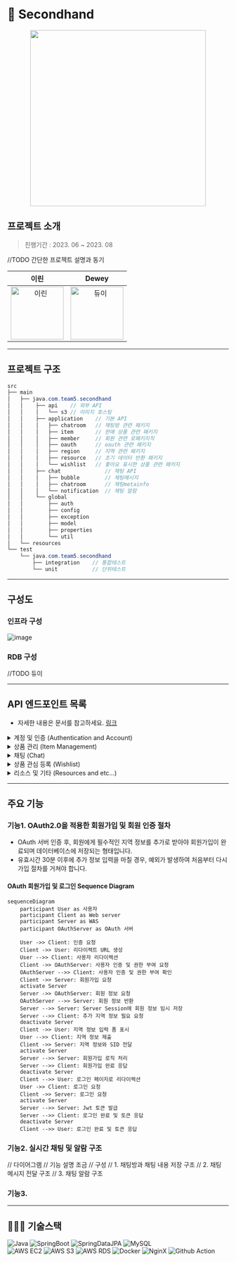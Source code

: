 # 👫 Secondhand

<p align="center"><img src="https://github.com/masters2023-2nd-project-05/second-hand/assets/107349637/a9b41627-4e9c-4efd-8435-3366f50e17e8" width=400></p>

## 프로젝트 소개
>  진행기간 : 2023. 06 ~ 2023. 08

//TODO 간단한 프로젝트 설명과 동기

| 이린 | Dewey |
|:--:|:--:|
|<img src="https://avatars.githubusercontent.com/u/103120173?v=4" alt="이린" width="120" height="120">|<img src="https://avatars.githubusercontent.com/u/115435482?v=4" alt="듀이" width="120" height="120">|

---
## 프로젝트 구조
```java
src
├── main
│   ├── java.com.team5.secondhand
│   │    ├── api    // 외부 API
│   │    │   └── s3 // 이미지 호스팅
│   │    ├── application    // 기본 API
│   │    │   ├── chatroom   // 채팅방 관련 패키지
│   │    │   ├── item       // 판매 상품 관련 패키지
│   │    │   ├── member     // 회원 관련 로패키지직
│   │    │   ├── oauth      // oauth 관련 패키지
│   │    │   ├── region     // 지역 관련 패키지
│   │    │   ├── resource   // 초기 데이터 반환 패키지
│   │    │   └── wishlist   // 좋아요 표시한 상품 관련 패키지
│   │    ├── chat              // 채팅 API
│   │    │   ├── bubble        // 채팅메시지
│   │    │   ├── chatroom      // 채팅metainfo
│   │    │   └── notification  // 채팅 알람
│   │    └── global
│   │        ├── auth
│   │        ├── config
│   │        ├── exception
│   │        ├── model
│   │        ├── properties
│   │        └── util
│   └── resources
└── test
    └── java.com.team5.secondhand
        ├── integration    // 통합테스트
        └── unit           // 단위테스트
```

---
## 구성도
### 인프라 구성
![image](https://github.com/masters2023-2nd-project-05/second-hand-BE/assets/103120173/9e6093ce-7618-411d-8ddf-738070a21865)

### RDB 구성
//TODO 듀이

---
## API 엔드포인트 목록
- 자세한 내용은 문서를 참고하세요. [링크](https://documenter.getpostman.com/view/27928775/2s9Y5Wy4Jc)

<details><summary>계정 및 인증 (Authentication and Account)</summary>
 
| 설명                                     | HTTP 메서드 | 엔드포인트                    |
|------------------------------------------|-------------|------------------------------|
| 사용자는 로그아웃 할 수 있다.             | GET         | /logout                      |
| 사용자는 OAuth를 통해 로그인 할 수 있다.  | GET         | /git/login?code={string}&env={PROD} |
| 사용자는 회원가입을 할 수 있다 (Github/일반 가입). | POST | /join |
| 사용자는 아이디 중복확인을 할 수 있다.     | GET         | /join/availability?memberId={memberId} |
| 사용자는 로그인을 할 수 있다.             | POST        | /login                       |
| 사용자는 프로필 사진을 설정할 수 있다.    | PATCH       | /members/image               |

</details>

<details><summary>상품 관리 (Item Management)</summary>

| 설명                                       | HTTP 메서드 | 엔드포인트                             |
|--------------------------------------------|-------------|---------------------------------------|
| 사용자는 새로운 상품을 등록할 수 있다.    | POST        | /items                               |
| 판매자는 상품 정보를 수정할 수 있다.     | PUT         | /items/{id}                          |
| 사용자는 상품의 상세 정보를 볼 수 있다.  | GET         | /items/{id}                          |
| 판매자는 판매중인 판매 상품 목록에서 글을 삭제할 수 있다. | DELETE | /items/{id}                          |
| 판매자는 상품 판매 상태만 별도로 수정할 수 있다. | PATCH | /items/{id}/status                  |
| 사용자는 자신의 동네의 상품 목록을 볼 수 있다. | GET | /items?page={number}&region={id}    |
| 사용자는 자신의 동네의 상품 목록을 특정 카테고리별로 볼 수 있다. | GET | /items?page={number}&region={id}&category={id} |
| 사용자는 자신의 동네의 판매중인 카테고리 목록을 볼 수 있다. | GET | /items/categories?regionId={id}   |
| 사용자는 상품 이미지를 첨부할 수 있다.    | POST        | /items/image                         |
| 사용자는 자신이 판매완료한 상품 목록을 볼 수 있다. | GET | /items/mine?page={number}&isSales={boolean} |
| 사용자는 자신이 판매중인 상품 목록을 볼 수 있다. | GET | /items/mine?page={number}&isSales={boolean} |

</details>

<details><summary>채팅 (Chat)</summary>

| 설명                                       | HTTP 메서드 | 엔드포인트                            |
|--------------------------------------------|-------------|--------------------------------------|
| 구매자는 판매자에게 판매상품에 대한 채팅을 생성할 수 있다. | POST | /chats                           |
| 사용자는 나의 채팅 내역을 모두 볼 수 있다. | GET | /chats?page={number}&itemId={number} |
| 사용자는 아이템 상세보기에서 채팅방에 입장할 수 있다. | GET | /chats/items/{itemId}             |
| 사용자는 나의 채팅 내역의 알림을 받을 수 있다. | GET | /chats/subscribe                   |
| 사용자는 채팅방에서 나갈 수 있다 (삭제). | DELETE | /chats/{chatId}                  |
| 사용자는 대화하던 채팅방에 다시 입장할 수 있다. | GET | /chats/{chatId}                   |
| 사용자는 아이템에 대한 이전 채팅 로그를 알 수 있다. | GET | /chats/{chatId}/logs?page={number} |

</details>


<details><summary>상품 관심 등록 (Wishlist)</summary>

| 설명                                       | HTTP 메서드 | 엔드포인트                             |
|--------------------------------------------|-------------|---------------------------------------|
| 사용자는 관심상품으로 등록한 글의 목록 전체를 볼 수 있다. | GET | /wishlist?page={number} |
| 사용자는 관심상품으로 등록한 글의 목록을 카테고리별로 볼 수 있다. | GET | /wishlist?page={number}&category={id} |
| 사용자는 관심상품으로 등록한 아이템의 카테고리 목록을 볼 수 있다. | GET | /wishlist/categories |
| 사용자는 상품을 관심상품으로 등록할 수 있다 (좋아요 누르기). | POST | /wishlist/like |
| 사용자는 관심상품을 관심상품 목록에서 삭제할 수 있다 (좋아요 해제). | DELETE | /wishlist/like?itemId={number} |

</details>


<details><summary>리소스 및 기타 (Resources and etc...)</summary>

| 설명                                       | HTTP 메서드 | 엔드포인트                             |
|--------------------------------------------|-------------|---------------------------------------|
| 사용자는 동네 명단을 볼 수 있다. | GET | /regions?address={string} |
| 초기 데이터를 받을 수 있다. | GET | /resources |
| 사용자는 카테고리 리소스 정보를 받을 수 있다. | GET | /resources/categories |

 </details>

---
## 주요 기능
### 기능1. OAuth2.0을 적용한 회원가입 및 회원 인증 절차
- OAuth 서버 인증 후, 회원에게 필수적인 지역 정보를 추가로 받아야 회원가입이 완료되며 데이터베이스에 저장되는 형태입니다.
- 유효시간 30분 이후에 추가 정보 입력을 마칠 경우, 예외가 발생하여 처음부터 다시 가입 절차를 거쳐야 합니다.

#### OAuth 회원가입 및 로그인 Sequence Diagram
```mermaid
sequenceDiagram
    participant User as 사용자
    participant Client as Web server
    participant Server as WAS
    participant OAuthServer as OAuth 서버

    User ->> Client: 인증 요청
    Client ->> User: 리다이렉트 URL 생성
    User -->> Client: 사용자 리다이렉션
    Client ->> OAuthServer: 사용자 인증 및 권한 부여 요청
    OAuthServer -->> Client: 사용자 인증 및 권한 부여 확인
    Client ->> Server: 회원가입 요청
    activate Server
    Server ->> OAuthServer: 회원 정보 요청
    OAuthServer -->> Server: 회원 정보 반환
    Server -->> Server: Server Session에 회원 정보 임시 저장
    Server -->> Client: 추가 지역 정보 필요 요청
    deactivate Server
    Client ->> User: 지역 정보 입력 폼 표시
    User -->> Client: 지역 정보 제출
    Client ->> Server: 지역 정보와 SID 전달
    activate Server
    Server -->> Server: 회원가입 로직 처리
    Server -->> Client: 회원가입 완료 응답
    deactivate Server
    Client -->> User: 로그인 페이지로 리다이렉션
    User ->> Client: 로그인 요청
    Client ->> Server: 로그인 요청
    activate Server
    Server -->> Server: Jwt 토큰 발급
    Server -->> Client: 로그인 완료 및 토큰 응답
    deactivate Server
    Client -->> User: 로그인 완료 및 토큰 응답
```


### 기능2. 실시간 채팅 및 알람 구조
// 다이어그램
// 기능 설명 조금
// 구성
// 1. 채팅방과 채팅 내용 저장 구조
// 2. 채팅 메시지 전달 구조
// 3. 채팅 알람 구조

### 기능3. 


---
## 🧑🏻‍💻 기술스택
![Java](https://img.shields.io/badge/-Java-007396?style=flat&logo=Java&logoColor=white)
![SpringBoot](https://img.shields.io/badge/-Spring_Boot-6DB33F?style=flat&logo=Spring-Boot&logoColor=white)
![SpringDataJPA](https://img.shields.io/badge/-Spring_Data_JPA-6DB33F?style=flat&logo=Spring&logoColor=white)
![MySQL](https://img.shields.io/badge/-MySQL-4479A1?style=flat&logo=MySQL&logoColor=white)   
![AWS EC2](https://img.shields.io/badge/-AWS_EC2-232F3E?style=flat&logo=Amazon-AWS&logoColor=white)
![AWS S3](https://img.shields.io/badge/-AWS_S3-569A31?style=flat&logo=Amazon-S3&logoColor=white)
![AWS RDS](https://img.shields.io/badge/-AWS_RDS-232F3E?style=flat&logo=Amazon-AWS&logoColor=white)
![Docker](https://img.shields.io/badge/-Docker-2496ED?style=flat&logo=Docker&logoColor=white)
![NginX](https://img.shields.io/badge/-NginX-269539?style=flat&logo=Nginx&logoColor=white)
![Github Action](https://img.shields.io/badge/-Github_Action-2088FF?style=flat&logo=Github-Action&logoColor=white)
